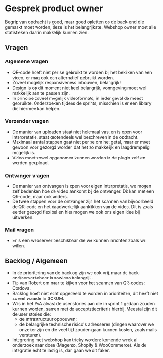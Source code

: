 # Gesprek product owner
Begrip van opdracht is goed, maar goed opletten op de back-end die gemaakt moet worden, deze is het belangrijkste. Webshop owner moet alle statistieken daarin makkelijk kunnen zien.

## Vragen
### Algemene vragen
<ul>
  <li>QR-code hoeft niet per se gebruikt te worden bij het bekijken van een video, er mag ook een alternatief gebruikt worden.</li>
  <li>Zoveel mogelijk responsiveness inbouwen, belangrijk!</li>
  <li>Design is op dit moment niet heel belangrijk, vormgeving moet wel makkelijk aan te passen zijn.</li>
  <li>In principe zoveel mogelijk videoformats, in ieder geval de meest gebruikte. Onderzoeken tijdens de sprints, misschien is er een library die hiermee kan helpen.</li>
</ul>

### Verzender vragen
<ul>
  <li>De manier van uploaden staat niet helemaal vast en is open voor interpretatie, staat grotendeels wel beschreven in de opdracht.</li>
  <li>Maximaal aantal stappen gaat niet per se om het getal, maar er moet gewoon voor gezorgd worden dat het zo makkelijk en laagdrempelig mogelijk is.</li>
  <li>Video moet zowel opgenomen kunnen worden in de plugin zelf en worden geupload.</li>
</ul>

### Ontvanger vragen
<ul>
  <li>De manier van ontvangen is open voor eigen interpretatie, we mogen zelf bedenken hoe de video aankomt bij de ontvanger. Dit kan met een QR-code, maar ook anders.</li>
  <li>De twee stappen voor de ontvanger zijn het scannen van bijvoorbeeld de QR-code en het daadwerkelijk aanklikken van de video. Dit is zoals eerder gezegd flexibel en hier mogen we ook ons eigen idee bij uitwerken.</li>
</ul>

### Mail vragen
<ul>
  <li>Er is een webserver beschikbaar die we kunnen inrichten zoals wij willen.</li>
</ul>

## Backlog / Algemeen
<ul>
  <li>In de prioritering van de backlog zijn we ook vrij, maar de back-end/serverbeheer is sowieso belangrijk.</li>
  <li>Tip van Robert om naar te kijken voor het scannen van QR-codes: Cordova.</li>
  <li>Backlog hoeft niet echt opgedeeld te worden in prioriteiten, dit heeft niet zoveel waarde in SCRUM.</li>
  <li>Wijs in het PvA alvast de user stories aan die in sprint 1 gedaan zouden kunnen worden, samen met de acceptatiecriteria hierbij. Meestal zijn dit de user stories die:
    <ul>
      <li>de infrastructuur opbouwen;</li>
      <li>de belangrijke technische risico's adresseren (dingen waarover we onzeker zijn en die veel tijd zouden gaan kunnen kosten, zoals mails versturen).</li>
    </ul>
  </li>
  <li>Integrering met webshop kan tricky worden: komende week al onderzoek naar doen (Magento, Shopify & WooCommerce). Als de integratie echt te lastig is, dan gaan we dit faken.</li>
</ul>
